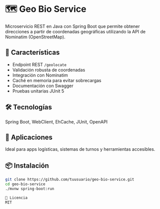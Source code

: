 # 🗺️ Geo Bio Service

Microservicio REST en Java con Spring Boot que permite obtener direcciones a partir de coordenadas geográficas utilizando la API de Nominatim (OpenStreetMap).

## 🚀 Características
- Endpoint REST `/geolocate`
- Validación robusta de coordenadas
- Integración con Nominatim
- Caché en memoria para evitar sobrecargas
- Documentación con Swagger
- Pruebas unitarias JUnit 5

## 🛠️ Tecnologías
Spring Boot, WebClient, EhCache, JUnit, OpenAPI

## 🤝 Aplicaciones
Ideal para apps logísticas, sistemas de turnos y herramientas accesibles.

## 📦 Instalación
```bash
git clone https://github.com/tuusuario/geo-bio-service.git
cd geo-bio-service
./mvnw spring-boot:run

📜 Licencia
MIT
